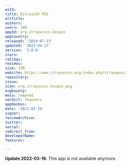 ```yaml
---
wsId: 
title: BitcoinSV POS
altTitle: 
authors: 
users: 100
appId: org.strayacoin.bsvpos
appCountry: 
released: '2019-07-13'
updated: '2021-04-17'
version: '3.0.0'
stars: 
ratings: 
reviews: 
size: 15M
website: https://www.strayacoin.org/index.php/strayapos/
repository: 
issue: 
icon: org.strayacoin.bsvpos.png
bugbounty: 
meta: removed
verdict: fewusers
appHashes: 
date: '2022-03-24'
signer: 
reviewArchive: 
twitter: 
social: 
redirect_from: 
developerName: 
features: 

---
```


**Update 2022-03-16**: This app is not available anymore.

